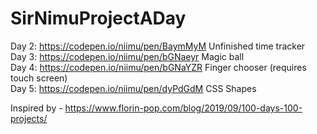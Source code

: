 # SirNimuProjectADay

Day 2: https://codepen.io/niimu/pen/BaymMyM  Unfinished time tracker  
Day 3: https://codepen.io/niimu/pen/bGNaeyr  Magic ball  
Day 4: https://codepen.io/niimu/pen/bGNaYZR  Finger chooser (requires touch screen)  
Day 5: https://codepen.io/niimu/pen/dyPdGdM  CSS Shapes  
 
Inspired by - https://www.florin-pop.com/blog/2019/09/100-days-100-projects/
